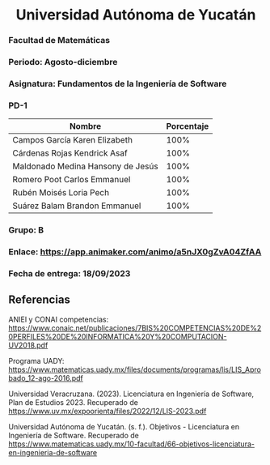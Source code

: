 
<center><h1 id="universidad-autónoma-de-yucatán">Universidad Autónoma de Yucatán</h1></center>
<h3 id="facultad-de-matemáticas">Facultad de Matemáticas</h3>
<h3 id="periodo-agosto-diciembre">Periodo: Agosto-diciembre</h3>
<h3 id="asignatura-fundamentos-de-la-ingeniería-de-software">Asignatura: Fundamentos de la Ingeniería de Software</h3>
<h3 id="pd-1">PD-1</h3>

<table>
<thead>
<tr>
<th>Nombre</th>
<th>Porcentaje</th>
</tr>
</thead>
<tbody>
<tr>
<td>Campos García Karen Elizabeth</td>
<td>100%</td>
</tr>
<tr>
<td>Cárdenas Rojas Kendrick Asaf</td>
<td>100%</td>
</tr>
<tr>
<td>Maldonado Medina Hansony de Jesús</td>
<td>100%</td>
</tr>
<tr>
<td>Romero Poot Carlos Emmanuel</td>
<td>100%</td>
</tr>
<tr>
<td>Rubén Moisés Loria Pech</td>
<td>100%</td>
</tr>
<tr>
<td>Suárez Balam Brandon Emmanuel</td>
<td>100%</td>
</tr>
</tbody>
</table><h3 id="grupo-b">Grupo: B</h3>
<h3 id="enlace-httpsapp.animaker.comanimoa5njx0gzva04zfaa">Enlace: <a href="https://app.animaker.com/animo/a5nJX0gZvA04ZfAA">https://app.animaker.com/animo/a5nJX0gZvA04ZfAA</a></h3>
<h3 id="fecha-de-entrega-18092023">Fecha de entrega: 18/09/2023</h3>
<h2 id="referencias">Referencias</h2>
<p>ANIEI y CONAI competencias: <a href="https://www.conaic.net/publicaciones/7BIS%20COMPETENCIAS%20DE%20PERFILES%20DE%20INFORMATICA%20Y%20COMPUTACION-UV2018.pdf">https://www.conaic.net/publicaciones/7BIS%20COMPETENCIAS%20DE%20PERFILES%20DE%20INFORMATICA%20Y%20COMPUTACION-UV2018.pdf</a></p>
<p>Programa UADY: <a href="https://www.matematicas.uady.mx/files/documents/programas/lis/LIS_Aprobado_12-ago-2016.pdf">https://www.matematicas.uady.mx/files/documents/programas/lis/LIS_Aprobado_12-ago-2016.pdf</a></p>
<p>Universidad Veracruzana. (2023). Licenciatura en Ingeniería de Software, Plan de Estudios 2023. Recuperado de <a href="https://www.uv.mx/expoorienta/files/2022/12/LIS-2023.pdf">https://www.uv.mx/expoorienta/files/2022/12/LIS-2023.pdf</a></p>
<p>Universidad Autónoma de Yucatán. (s. f.). Objetivos - Licenciatura en Ingeniería de Software. Recuperado de <a href="https://www.matematicas.uady.mx/10-facultad/66-objetivos-licenciatura-en-ingenieria-de-software">https://www.matematicas.uady.mx/10-facultad/66-objetivos-licenciatura-en-ingenieria-de-software</a></p>

